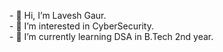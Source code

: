 <!DOCTYPE html>
<html lang="en">
<head>
    <meta charset="UTF-8">
    <meta name="viewport" content="width=device-width, initial-scale=1.0">
    <title>Document</title>
</head>
<body>
 <p>- 👋 Hi, I’m Lavesh Gaur.
    <br>- 👀 I’m interested in CyberSecurity.
    <br>- 🌱 I’m currently learning DSA in B.Tech 2nd year.
 </p>   
</body>
</html>
<!---
laveshgaur/laveshgaur is a ✨ special ✨ repository because its `README.md` (this file) appears on your GitHub profile.
You can click the Preview link to take a look at your changes.
--->
